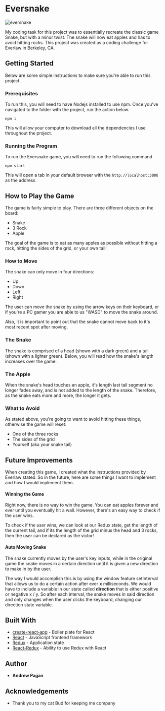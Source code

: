 # Eversnake

![eversnake](https://user-images.githubusercontent.com/16771352/44249386-7be34300-a1a4-11e8-987b-0bd0836209b9.PNG)

My coding task for this project was to essentially recreate the classic game Snake, but with a minor twist. The snake will now eat apples and has to avoid hitting rocks. This project was created as a coding challenge for Everlaw in Berkeley, CA.

## Getting Started

Below are some simple instructions to make sure you're able to run this project.

### Prerequisites

To run this, you will need to have Nodejs installed to use npm. Once you've navigated to the folder with the project, run the action below.

```
npm i
```

This will allow your computer to download all the dependencies I use throughout the project.

### Running the Program

To run the Eversnake game, you will need to run the following command

```
npm start
```

This will open a tab in your default browser with the `http://localhost:3000` as the address.

## How to Play the Game

The game is fairly simple to play. There are three different objects on the board:

- Snake
- 3 Rock
- Apple

The goal of the game is to eat as many apples as possible without hitting a rock, hitting the sides of the grid, or your own tail!

### How to Move

The snake can only move in four directions:

- Up
- Down
- Left
- Right

The user can move the snake by using the arrow keys on their keyboard, or if you're a PC gamer you are able to us "WASD" to move the snake around.

Also, it is important to point out that the snake cannot move back to it's most recent spot after moving.

### The Snake

The snake is comprised of a head (shown with a dark green) and a tail (shown with a lighter green). Below, you will read how the snake's length increases over the game.

### The Apple

When the snake's head touches an apple, it's length last tail segment no longer fades away, and is not added to the length of the snake. Therefore, as the snake eats more and more, the longer it gets.

### What to Avoid

As stated above, you're going to want to avoid hitting these things, otherwise the game will reset:

- One of the three rocks
- The sides of the grid
- Yourself (aka your snake tail)

## Future Improvements

When creating this game, I created what the instructions provided by Everlaw stated. So in the future, here are some things I want to implement and how I would implement them.

#### Winning the Game

Right now, there is no way to win the game. You can eat apples forever and ever until you eventually hit a wall. However, there's an easy way to check if the user wins.

To check if the user wins, we can look at our Redux state, get the length of the current tail, and if its the length of the grid minus the head and 3 rocks, then the user can be declared as the victor!

#### Auto Moving Snake

The snake currently moves by the user's key inputs, while in the original game the snake moves in a certain direction until it is given a new direction to make in by the user.

The way I would accomplish this is by using the window feature setInterval that allows us to do a certain action after ever **x** milliseconds. We would have to include a variable in our state called **direction** that is either positive or negative x / y. So after each interval, the snake moves in said direction and only changes when the user clicks the keyboard, changing our direction state variable.

## Built With

- [create-react-app](https://github.com/facebook/create-react-app) - Boiler plate for React
- [React](https://reactjs.org/) - JavaScript frontend framework
- [Redux](https://redux.js.org/) - Application state
- [React-Redux](https://github.com/reduxjs/react-redux) - Ability to use Redux with React

## Author

- **Andrew Pagan**

## Acknowledgements

- Thank you to my cat Bud for keeping me company
